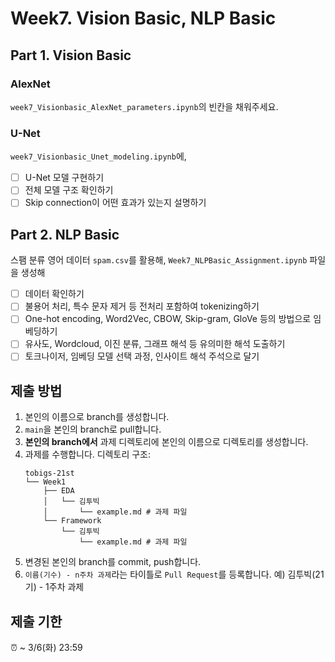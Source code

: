 # Week7. Vision Basic, NLP Basic
## Part 1. Vision Basic
### AlexNet

`week7_Visionbasic_AlexNet_parameters.ipynb`의 빈칸을 채워주세요.

### U-Net

`week7_Visionbasic_Unet_modeling.ipynb`에,
- [ ] U-Net 모델 구현하기
- [ ] 전체 모델 구조 확인하기
- [ ] Skip connection이 어떤 효과가 있는지 설명하기

## Part 2. NLP Basic

스팸 분류 영어 데이터 `spam.csv`를 활용해, `Week7_NLPBasic_Assignment.ipynb` 파일을 생성해

- [ ] 데이터 확인하기
- [ ] 불용어 처리, 특수 문자 제거 등 전처리 포함하여 tokenizing하기
- [ ] One-hot encoding, Word2Vec, CBOW, Skip-gram, GloVe 등의 방법으로 임베딩하기
- [ ] 유사도, Wordcloud, 이진 분류, 그래프 해석 등 유의미한 해석 도출하기
- [ ] 토크나이저, 임베딩 모델 선택 과정, 인사이트 해석 주석으로 달기

## 제출 방법
1. 본인의 이름으로 branch를 생성합니다.
2. `main`을 본인의 branch로 pull합니다.
3. **본인의 branch에서** 과제 디렉토리에 본인의 이름으로 디렉토리를 생성합니다.
4. 과제를 수행합니다. 디렉토리 구조:
   ```
   tobigs-21st
   └── Week1
       ├── EDA
       │   └── 김투빅
       │       └── example.md # 과제 파일
       └── Framework
           └── 김투빅
               └── example.md # 과제 파일
   ```
5. 변경된 본인의 branch를 commit, push합니다.
6. `이름(기수) - n주차 과제`라는 타이틀로 `Pull Request`를 등록합니다. 예) 김투빅(21기) - 1주차 과제

## 제출 기한
⏰ ~ 3/6(화) 23:59
